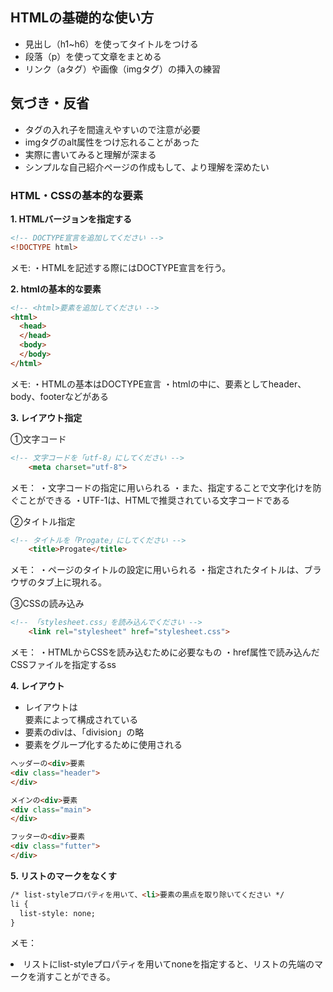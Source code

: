 ## HTMLの基礎的な使い方

- 見出し（h1~h6）を使ってタイトルをつける
- 段落（p）を使って文章をまとめる
- リンク（aタグ）や画像（imgタグ）の挿入の練習

## 気づき・反省

- タグの入れ子を間違えやすいので注意が必要
- imgタグのalt属性をつけ忘れることがあった
- 実際に書いてみると理解が深まる
- シンプルな自己紹介ページの作成もして、より理解を深めたい

### HTML・CSSの基本的な要素

**1. HTMLバージョンを指定する**

```html
<!-- DOCTYPE宣言を追加してください -->
<!DOCTYPE html>
```

メモ:
・HTMLを記述する際にはDOCTYPE宣言を行う。

**2. htmlの基本的な要素**
```html
<!-- <html>要素を追加してください -->
<html>
  <head>
  </head>
  <body>
  </body>
</html>
```

メモ:
・HTMLの基本はDOCTYPE宣言
・htmlの中に、要素としてheader、body、footerなどがある


**3. レイアウト指定**

①文字コード
```html
<!-- 文字コードを「utf-8」にしてください -->
    <meta charset="utf-8">
```

メモ：
・文字コードの指定に用いられる
・また、指定することで文字化けを防ぐことができる
・UTF-1は、HTMLで推奨されている文字コードである


②タイトル指定
```html
<!-- タイトルを「Progate」にしてください -->
    <title>Progate</title>
```

メモ：
・ページのタイトルの設定に用いられる
・指定されたタイトルは、ブラウザのタブ上に現れる。


③CSSの読み込み
```html
<!-- 「stylesheet.css」を読み込んでください -->
    <link rel="stylesheet" href="stylesheet.css">
```

メモ：
・HTMLからCSSを読み込むために必要なもの
・href属性で読み込んだCSSファイルを指定するss


**4. レイアウト**

- レイアウトは<div>要素によって構成されている
- <div>要素のdivは、「division」の略
- 要素をグループ化するために使用される

```html
ヘッダーの<div>要素
<div class="header">
</div>
```

```html
メインの<div>要素
<div class="main">
</div>
```

```html
フッターの<div>要素
<div class="futter">
</div>
```

**5. リストのマークをなくす**

```html
/* list-styleプロパティを用いて、<li>要素の黒点を取り除いてください */
li {
  list-style: none;
}
```

メモ：
<li>リストにlist-styleプロパティを用いてnoneを指定すると、リストの先端のマークを消すことができる。